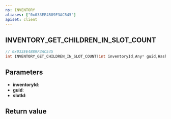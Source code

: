 ```yaml
---
ns: INVENTORY
aliases: ["0x033EE4B89F3AC545"]
apiset: client
---
```

## INVENTORY_GET_CHILDREN_IN_SLOT_COUNT

```c
// 0x033EE4B89F3AC545
int INVENTORY_GET_CHILDREN_IN_SLOT_COUNT(int inventoryId,Any* guid,Hash slotId);
```


## Parameters
* **inventoryId**:
* **guid**:
* **slotId**:

## Return value

